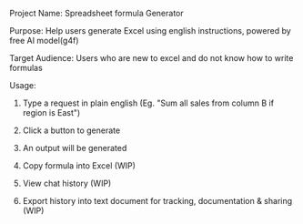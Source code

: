 Project Name: Spreadsheet formula Generator

Purpose:
Help users generate Excel using english instructions, powered by free AI model(g4f)

Target Audience:
Users who are new to excel and do not know how to write formulas

Usage:

1. Type a request in plain english (Eg. "Sum all sales from column B if region is East")

2. Click a button to generate

3. An output will be generated

4. Copy formula into Excel (WIP)

5. View chat history (WIP)

6. Export history into text document for tracking, documentation & sharing (WIP)

